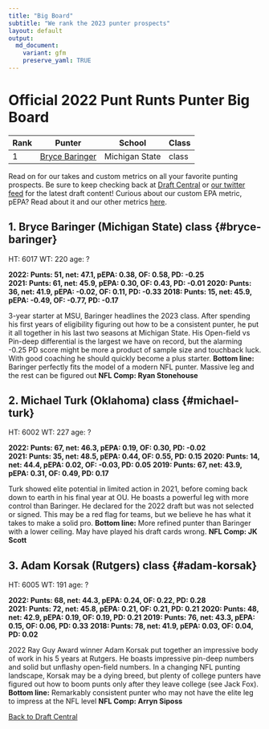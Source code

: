 ```yaml
---
title: "Big Board"
subtitle: "We rank the 2023 punter prospects"
layout: default
output:
  md_document:
    variant: gfm
    preserve_yaml: TRUE
---
```

# Official 2022 Punt Runts Punter Big Board

| Rank | Punter | School | Class |
|--|--|--|--|
| 1 | [Bryce Baringer](#bryce-baringer)| Michigan State | class
  
Read on for our takes and custom metrics on all your favorite punting prospects. Be sure to keep checking back at [Draft Central](/draft_central.html) or [our twitter feed](https://twitter.com/ThePuntRunts) for the latest draft content! Curious about our custom EPA metric, pEPA? Read about it and our other metrics [here](/metrics.html).
  
## 1. Bryce Baringer (Michigan State) class {#bryce-baringer}
HT: 6017  WT: 220  age: ? 
  
**2022: Punts: 51, net: 47.1,  pEPA: 0.38, OF: 0.58, PD: -0.25**  
**2021: Punts: 61, net: 45.9, pEPA: 0.30, OF: 0.43, PD: -0.01**
**2020: Punts: 36, net: 41.9, pEPA: -0.02, OF: 0.11, PD: -0.33**
**2018: Punts: 15, net: 45.9, pEPA: -0.49, OF: -0.77, PD: -0.17**

3-year starter at MSU, Baringer headlines the 2023 class. After spending his first years of eligibility figuring out how to be a consistent punter, he put it all together in his last two seasons at Michigan State. His Open-field vs Pin-deep differential is the largest we have on record, but the alarming -0.25 PD score might be more a product of sample size and touchback luck. With good coaching he should quickly become a plus starter.
**Bottom line:** Baringer perfectly fits the model of a modern NFL punter. Massive leg and the rest can be figured out **NFL Comp: Ryan Stonehouse**

## 2. Michael Turk (Oklahoma) class {#michael-turk}
HT: 6002  WT: 227  age: ? 
  
**2022: Punts: 67, net: 46.3, pEPA: 0.19, OF: 0.30, PD: -0.02**  
**2021: Punts: 35, net: 48.5, pEPA: 0.44, OF: 0.55, PD: 0.15**
**2020: Punts: 14, net: 44.4, pEPA: 0.02, OF: -0.03, PD: 0.05**
**2019: Punts: 67, net: 43.9, pEPA: 0.31, OF: 0.49, PD: 0.17**

Turk showed elite potential in limited action in 2021, before coming back down to earth in his final year at OU. He boasts a powerful leg with more control than Baringer. He declared for the 2022 draft but was not selected or signed. This may be a red flag for teams, but we believe he has what it takes to make a solid pro.
**Bottom line:** More refined punter than Baringer with a lower ceiling. May have played his draft cards wrong. **NFL Comp: JK Scott**  

## 3. Adam Korsak (Rutgers) class {#adam-korsak}
HT: 6005  WT: 191  age: ? 
  
**2022: Punts: 68, net: 44.3, pEPA: 0.24, OF: 0.22, PD: 0.28**  
**2021: Punts: 72, net: 45.8, pEPA: 0.21, OF: 0.21, PD: 0.21**
**2020: Punts: 48, net: 42.9, pEPA: 0.19, OF: 0.19, PD: 0.21**
**2019: Punts: 76, net: 43.3, pEPA: 0.15, OF: 0.06, PD: 0.33**
**2018: Punts: 78, net: 41.9, pEPA: 0.03, OF: 0.04, PD: 0.02**

2022 Ray Guy Award winner Adam Korsak put together an impressive body of work in his 5 years at Rutgers. He boasts impressive pin-deep numbers and solid but unflashy open-field numbers. In a changing NFL punting landscape, Korsak may be a dying breed, but plenty of college punters have figured out how to boom punts only after they leave college (see Jack Fox).
**Bottom line:** Remarkably consistent punter who may not have the elite leg to impress at the NFL level **NFL Comp: Arryn Siposs**  


[Back to Draft Central](/draft_central.html)

[^1]: Measurements from Dane Brugler's "The Beast" Draft Guide
